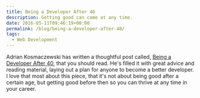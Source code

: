 ```yaml
---
title: Being a Developer After 40
description: Getting good can come at any time.
date: 2016-05-11T09:46:19+00:00
permalink: /blog/being-a-developer-after-40/
tags:
  - Web Development
---
```


Adrian Kosmaczewski has written a thoughtful post called, [Being a Developer After 40](https://medium.freecodecamp.com/being-a-developer-after-40-3c5dd112210c#.5p6p3nwr7), that you should read. He's filled it with great advice and reading material, laying out a plan for anyone to become a better developer. I love that most about this piece, that it's not about being good after a certain age, but getting good before then so you can thrive at any time in your career.
